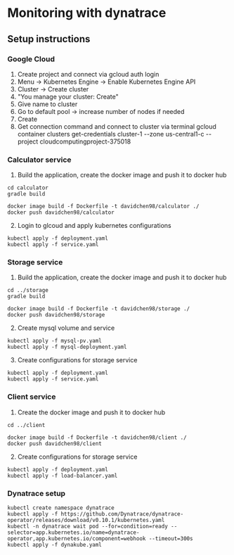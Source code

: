 # Monitoring with dynatrace

## Setup instructions

### Google Cloud

1. Create project and connect via gcloud auth login
2. Menu -> Kubernetes Engine -> Enable Kubernetes Engine API
3. Cluster -> Create cluster
4. "You manage your cluster: Create"
5. Give name to cluster
6. Go to default pool -> increase number of nodes if needed
7. Create
8. Get connection command and connect to cluster via terminal
   gcloud container clusters get-credentials cluster-1 --zone us-central1-c --project cloudcomputingproject-375018

### Calculator service

1. Build the application, create the docker image and push it to docker hub
```console
cd calculator
gradle build

docker image build -f Dockerfile -t davidchen98/calculator ./
docker push davidchen98/calculator
```

2. Login to glcoud and apply kubernetes configurations
```console
kubectl apply -f deployment.yaml
kubectl apply -f service.yaml
```

### Storage service
1. Build the application, create the docker image and push it to docker hub
```console
cd ../storage
gradle build

docker image build -f Dockerfile -t davidchen98/storage ./
docker push davidchen98/storage
```

2. Create mysql volume and service
```console
kubectl apply -f mysql-pv.yaml
kubectl apply -f mysql-deployment.yaml
```

3. Create configurations for storage service
```console
kubectl apply -f deployment.yaml
kubectl apply -f service.yaml
```

### Client service
1. Create the docker image and push it to docker hub
```console
cd ../client

docker image build -f Dockerfile -t davidchen98/client ./
docker push davidchen98/client
```

2. Create configurations for storage service
```console
kubectl apply -f deployment.yaml
kubectl apply -f load-balancer.yaml
```

### Dynatrace setup

 ```console
kubectl create namespace dynatrace
kubectl apply -f https://github.com/Dynatrace/dynatrace-operator/releases/download/v0.10.1/kubernetes.yaml
kubectl -n dynatrace wait pod --for=condition=ready --selector=app.kubernetes.io/name=dynatrace-operator,app.kubernetes.io/component=webhook --timeout=300s
kubectl apply -f dynakube.yaml
 ```
